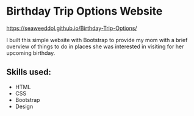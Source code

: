 # Birthday Trip Options Website
https://seaweeddol.github.io/Birthday-Trip-Options/

I built this simple website with Bootstrap to provide my mom with a brief overview of things to do in places she was interested in visiting for her upcoming birthday. 

## Skills used:
- HTML
- CSS
- Bootstrap
- Design
